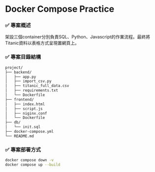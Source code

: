 # Docker Compose Practice

### ✅ 專案概述

架設三個container分別負責SQL、Python、Javascript的作業流程。最終將Titanic資料以表格方式呈現置網頁上。

### ✅ 專案目錄結構

```sh
project/
├── backend/
│   ├── app.py
│   ├── import_csv.py
│   ├── titanic_full_data.csv 
│   ├── requirements.txt
│   └── Dockerfile
├── frontend/
│   ├── index.html
│   ├── script.js
│   ├── niginx.conf
│   └── Dockerfile
├── db/
│   └── init.sql
├── docker-compose.yml
└── README.md
```

### ✅ 專案部署方式

```sh
docker compose down -v
docker compose up --build
```
